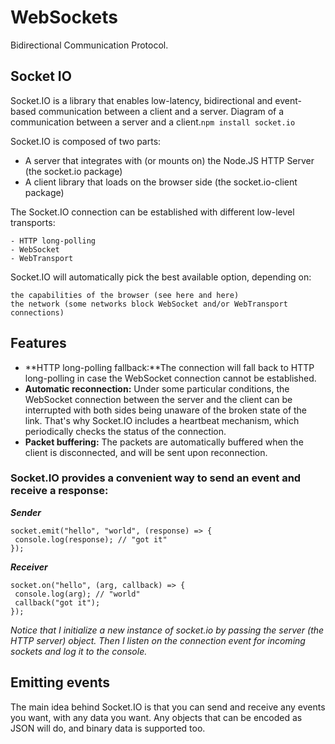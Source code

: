 # WebSockets

Bidirectional Communication Protocol.

## Socket IO

Socket.IO is a library that enables low-latency, bidirectional and event-based communication between a client and a server.
Diagram of a communication between a server and a client.`npm install socket.io`

Socket.IO is composed of two parts:

- A server that integrates with (or mounts on) the Node.JS HTTP Server (the socket.io package)
- A client library that loads on the browser side (the socket.io-client package)

The Socket.IO connection can be established with different low-level transports:

    - HTTP long-polling
    - WebSocket
    - WebTransport

Socket.IO will automatically pick the best available option, depending on:

    the capabilities of the browser (see here and here)
    the network (some networks block WebSocket and/or WebTransport connections)

## Features
- **HTTP long-polling fallback:**The connection will fall back to HTTP long-polling in case the WebSocket connection cannot be established.
- **Automatic reconnection:** Under some particular conditions, the WebSocket connection between the server and the client can be interrupted with both sides being unaware of the broken state of the link.
That's why Socket.IO includes a heartbeat mechanism, which periodically checks the status of the connection.
- **Packet buffering:** The packets are automatically buffered when the client is disconnected, and will be sent upon reconnection.


### Socket.IO provides a convenient way to send an event and receive a response:
 **_Sender_**
 ```
socket.emit("hello", "world", (response) => {
  console.log(response); // "got it"
});
```
 **_Receiver_**
 ```
 socket.on("hello", (arg, callback) => {
  console.log(arg); // "world"
  callback("got it");
});
 ```



_Notice that I initialize a new instance of socket.io by passing the server (the HTTP server) object. Then I listen on the connection event for incoming sockets and log it to the console._

## Emitting events

The main idea behind Socket.IO is that you can send and receive any events you want, with any data you want. Any objects that can be encoded as JSON will do, and binary data is supported too.
